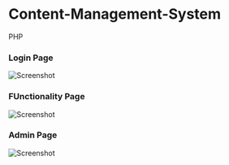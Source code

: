 # Content-Management-System
PHP
### Login Page
![Screenshot](https://github.com/Yogita-Jethani/Content-Management-System/blob/master/loginoopblog.gif)

### FUnctionality Page
![Screenshot](https://github.com/Yogita-Jethani/Content-Management-System/blob/master/searchandfetchbyuploaderandcategory.gif)

### Admin Page
![Screenshot](https://github.com/Yogita-Jethani/Content-Management-System/blob/master/addingpost.gif)
